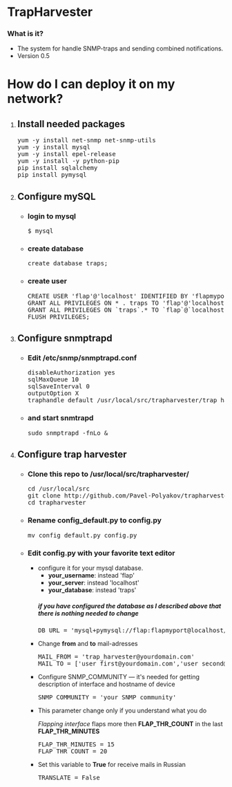 # TrapHarvester #

### What is it? ###

* The system for handle SNMP-traps and sending combined notifications.
* Version 0.5

<h1> How do I can deploy it on my network? </h1>
  <ol>
    <li>
      <h2>Install needed packages</h2>
        <pre>
yum -y install net-snmp net-snmp-utils
yum -y install mysql
yum -y install epel-release
yum -y install -y python-pip
pip install sqlalchemy
pip install pymysql</pre>
    </li>
    <li>
      <h2>Configure mySQL</h2>
      <ul>
      <li>
      <h3>login to mysql</h3>
      <pre>$ mysql</pre>
      </li>
      <li>
      <h3>create database</h3>
      <pre>create database traps;</pre>
      </li>
      <li>
      <h3>create user</h3>
      <pre>
CREATE USER 'flap'@'localhost' IDENTIFIED BY 'flapmyport';
GRANT ALL PRIVILEGES ON * . traps TO 'flap'@'localhost';
GRANT ALL PRIVILEGES ON `traps`.* TO `flap`@`localhost`;
FLUSH PRIVILEGES;</pre>
      </li>
    </ul>
    </li>
    <li>
      <h2>Configure snmptrapd</h2>
      <ul>
        <li>
        <h3>Edit /etc/snmp/snmptrapd.conf</h3>
          <pre>
disableAuthorization yes
sqlMaxQueue 10
sqlSaveInterval 0
outputOption X
traphandle default /usr/local/src/trapharvester/trap_handler.py</pre>
        </li>
        <li>
        <h3>and start snmtrapd</h3>
          <pre>
sudo snmptrapd -fnLo &</pre>
        </li>
        </ul>
    </li>
    <li>
      <h2>Configure trap harvester</h2>
      <ul>
      <li>
        <h3>Clone this repo to <b>/usr/local/src/trapharvester/</b></h3>
          <pre>
cd /usr/local/src
git clone http://github.com/Pavel-Polyakov/trapharvester.git
cd trapharvester</pre>
       </li>
       <li>
        <h3>Rename <b>config_default.py</b> to <b>config.py</b></h3>
          <pre>
mv config_default.py config.py</pre>
        </li>
        <li>
<h3>Edit <b>config.py</b> with your favorite text editor</h3>
<ul>
<li>
configure it for your mysql database.
<ul>
<li><b>your_username</b>: instead 'flap'</li>
<li><b>your_server</b>: instead 'localhost'</li>
<li><b>your_database</b>: instead 'traps'</li>
</ul>
<h5>if you have configured the database as I described above that there is nothing needed to change</h5>

<pre>
DB_URL = 'mysql+pymysql://flap:flapmyport@localhost/traps'
</pre>
</li>
<li>
Change <b>from</b> and <b>to</b> mail-adresses
<pre>
MAIL_FROM = 'trap_harvester@yourdomain.com'
MAIL_TO = ['user_first@yourdomain.com','user_second@yourdomain.com']
</pre>
</li>
<li>
Configure SNMP_COMMUNITY — it's needed for getting description of interface and hostname of device
<pre>
SNMP_COMMUNITY = 'your_SNMP_community'
</pre>
</li>
<li>
This parameter change only if you understand what you do

<i>Flapping interface</i> flaps more then <b>FLAP_THR_COUNT</b> in the last <b>FLAP_THR_MINUTES</b>
<pre>
FLAP_THR_MINUTES = 15
FLAP_THR_COUNT = 20
</pre>
</li>
<li>
Set this variable to <b>True</b> for receive mails in Russian
<pre>
TRANSLATE = False
</pre>
</li>
</ul>
</li>
</ul>
</ol>
